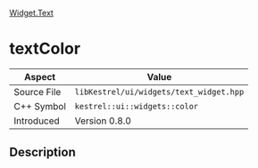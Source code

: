 [Widget.Text](index)
# textColor
| Aspect | Value |
| --- | --- |
| Source File | `libKestrel/ui/widgets/text_widget.hpp` |
| C++ Symbol | `kestrel::ui::widgets::color` |
| Introduced | Version 0.8.0 |
## Description

